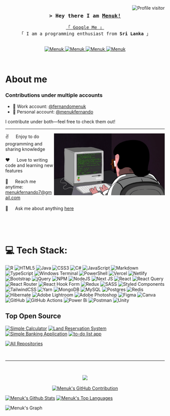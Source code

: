

<a href="https://komarev.com/ghpvc/?username=menukfernando">
  <img
    align="right"
    src="https://komarev.com/ghpvc/?username=menukfernando&label=Visitors&color=0e75b6&style=flat"
    alt="Profile visitor"
  />
</a>

<!-- Intro  -->
<h3 align="center">
  <samp
    >&gt; Hey there I am
    <b><a target="_blank" href="#">Menuk!</a></b>
  </samp>
</h3>

<p align="center">
  <samp>
    <a href="https://www.google.com/search?q=Menuk+Fernando">「 Google Me 」</a>
    <br />
    「 I am a programming enthusiast from <b>Sri Lanka</b> 」
    <br />
    <br />
  </samp>
</p>

<p align="center">
  <a href="#" target="blank">
    <img
      src="https://img.shields.io/badge/Website-DC143C?style=for-the-badge&logo=medium&logoColor=white"
      alt="Menuk"
    />
  </a>

  <a href="https://www.linkedin.com/in/menuk-fernando" target="_blank">
    <img
      src="https://img.shields.io/badge/LinkedIn-0077B5?style=for-the-badge&logo=linkedin&logoColor=white"
      alt="Menuk"
    />
  </a>

  <a href="https://dev.to/menukfernando" target="_blank">
    <img
      src="https://img.shields.io/badge/dev.to-0A0A0A?style=for-the-badge&logo=dev.to&logoColor=white"
      alt="Menuk"
    />
  </a>

  <a href="https://instagram.com/menukfernandoo" target="_blank">
    <img
      src="https://img.shields.io/badge/Instagram-fe4164?style=for-the-badge&logo=instagram&logoColor=white"
      alt="Menuk"
    />
  </a>
</p>
<br />

<!-- About Section -->

# About me

### Contributions under multiple accounts

- 🔧 Work account: [@fernandomenuk](https://github.com/fernandomenuk)
- 🧠 Personal account: [@menukfernando](https://github.com/menukfernando)

I contribute under both—feel free to check them out!

<hr />

<p>
  <img
    align="right"
    width="350"
    src="/assests/programming.gif"
    alt="Coding gif"
  />

✌️ &emsp; Enjoy to do programming and sharing knowledge <br /><br />
❤️ &emsp; Love to writing code and learning new features<br /><br />
📧 &emsp; Reach me anytime: menukfernando7@gmail.com<br /><br />
💬 &emsp; Ask me about anything
[here](https://github.com/menukfernando/menukfernando/issues)

</p>

<br />
<br />
<br />

# 💻 Tech Stack:
![R](https://img.shields.io/badge/r-%23276DC3.svg?style=for-the-badge&logo=r&logoColor=white) ![HTML5](https://img.shields.io/badge/html5-%23E34F26.svg?style=for-the-badge&logo=html5&logoColor=white) ![Java](https://img.shields.io/badge/java-%23ED8B00.svg?style=for-the-badge&logo=openjdk&logoColor=white) ![CSS3](https://img.shields.io/badge/css3-%231572B6.svg?style=for-the-badge&logo=css3&logoColor=white) ![C#](https://img.shields.io/badge/c%23-%23239120.svg?style=for-the-badge&logo=csharp&logoColor=white) ![JavaScript](https://img.shields.io/badge/javascript-%23323330.svg?style=for-the-badge&logo=javascript&logoColor=%23F7DF1E) ![Markdown](https://img.shields.io/badge/markdown-%23000000.svg?style=for-the-badge&logo=markdown&logoColor=white) ![TypeScript](https://img.shields.io/badge/typescript-%23007ACC.svg?style=for-the-badge&logo=typescript&logoColor=white) ![Windows Terminal](https://img.shields.io/badge/Windows%20Terminal-%234D4D4D.svg?style=for-the-badge&logo=windows-terminal&logoColor=white) ![PowerShell](https://img.shields.io/badge/PowerShell-%235391FE.svg?style=for-the-badge&logo=powershell&logoColor=white) ![Vercel](https://img.shields.io/badge/vercel-%23000000.svg?style=for-the-badge&logo=vercel&logoColor=white) ![Netlify](https://img.shields.io/badge/netlify-%23000000.svg?style=for-the-badge&logo=netlify&logoColor=#00C7B7) ![Bootstrap](https://img.shields.io/badge/bootstrap-%238511FA.svg?style=for-the-badge&logo=bootstrap&logoColor=white) ![jQuery](https://img.shields.io/badge/jquery-%230769AD.svg?style=for-the-badge&logo=jquery&logoColor=white) ![NPM](https://img.shields.io/badge/NPM-%23CB3837.svg?style=for-the-badge&logo=npm&logoColor=white) ![NodeJS](https://img.shields.io/badge/node.js-6DA55F?style=for-the-badge&logo=node.js&logoColor=white) ![Next JS](https://img.shields.io/badge/Next-black?style=for-the-badge&logo=next.js&logoColor=white) ![React](https://img.shields.io/badge/react-%2320232a.svg?style=for-the-badge&logo=react&logoColor=%2361DAFB) ![React Query](https://img.shields.io/badge/-React%20Query-FF4154?style=for-the-badge&logo=react%20query&logoColor=white) ![React Router](https://img.shields.io/badge/React_Router-CA4245?style=for-the-badge&logo=react-router&logoColor=white) ![React Hook Form](https://img.shields.io/badge/React%20Hook%20Form-%23EC5990.svg?style=for-the-badge&logo=reacthookform&logoColor=white) ![Redux](https://img.shields.io/badge/redux-%23593d88.svg?style=for-the-badge&logo=redux&logoColor=white) ![SASS](https://img.shields.io/badge/SASS-hotpink.svg?style=for-the-badge&logo=SASS&logoColor=white) ![Styled Components](https://img.shields.io/badge/styled--components-DB7093?style=for-the-badge&logo=styled-components&logoColor=white) ![TailwindCSS](https://img.shields.io/badge/tailwindcss-%2338B2AC.svg?style=for-the-badge&logo=tailwind-css&logoColor=white) ![Yarn](https://img.shields.io/badge/yarn-%232C8EBB.svg?style=for-the-badge&logo=yarn&logoColor=white) ![MongoDB](https://img.shields.io/badge/MongoDB-%234ea94b.svg?style=for-the-badge&logo=mongodb&logoColor=white) ![MySQL](https://img.shields.io/badge/mysql-4479A1.svg?style=for-the-badge&logo=mysql&logoColor=white) ![Postgres](https://img.shields.io/badge/postgres-%23316192.svg?style=for-the-badge&logo=postgresql&logoColor=white) ![Redis](https://img.shields.io/badge/redis-%23DD0031.svg?style=for-the-badge&logo=redis&logoColor=white) ![Hibernate](https://img.shields.io/badge/Hibernate-59666C?style=for-the-badge&logo=Hibernate&logoColor=white) ![Adobe Lightroom](https://img.shields.io/badge/Adobe%20Lightroom-31A8FF.svg?style=for-the-badge&logo=Adobe%20Lightroom&logoColor=white) ![Adobe Photoshop](https://img.shields.io/badge/adobe%20photoshop-%2331A8FF.svg?style=for-the-badge&logo=adobe%20photoshop&logoColor=white) ![Figma](https://img.shields.io/badge/figma-%23F24E1E.svg?style=for-the-badge&logo=figma&logoColor=white) ![Canva](https://img.shields.io/badge/Canva-%2300C4CC.svg?style=for-the-badge&logo=Canva&logoColor=white) ![GitHub](https://img.shields.io/badge/github-%23121011.svg?style=for-the-badge&logo=github&logoColor=white) ![GitHub Actions](https://img.shields.io/badge/github%20actions-%232671E5.svg?style=for-the-badge&logo=githubactions&logoColor=white) ![Power Bi](https://img.shields.io/badge/power_bi-F2C811?style=for-the-badge&logo=powerbi&logoColor=black) ![Postman](https://img.shields.io/badge/Postman-FF6C37?style=for-the-badge&logo=postman&logoColor=white) ![Unity](https://img.shields.io/badge/unity-%23000000.svg?style=for-the-badge&logo=unity&logoColor=white)


## Top Open Source 

[![Simple Calculator](https://github-readme-stats.vercel.app/api/pin/?username=menukfernando&repo=simple-calculater&border_color=7F3FBF&bg_color=0D1117&title_color=C9D1D9&text_color=8B949E&icon_color=7F3FBF)](https://github.com/menukfernando/simple-calculater)
[![Land Reservation System](https://github-readme-stats.vercel.app/api/pin/?username=menukfernando&repo=Land-Reservation-System&border_color=7F3FBF&bg_color=0D1117&title_color=C9D1D9&text_color=8B949E&icon_color=7F3FBF)](https://github.com/menukfernando/Land-Reservation-System/tree/master)
[![Simple Banking Application](https://github-readme-stats.vercel.app/api/pin/?username=menukfernando&repo=Simple-Banking-Application&border_color=7F3FBF&bg_color=0D1117&title_color=C9D1D9&text_color=8B949E&icon_color=7F3FBF)](https://github.com/menukfernando/Simple-Banking-Application)
[![to-do list app](https://github-readme-stats.vercel.app/api/pin/?username=menukfernando&repo=to-do-list-app&border_color=7F3FBF&bg_color=0D1117&title_color=C9D1D9&text_color=8B949E&icon_color=7F3FBF)](https://github.com/menukfernando/to-do-list-app)

<p align="left">
  <a href="https://github.com/menukfernando?tab=repositories" target="_blank"
    ><img
      alt="All Repositories"
      title="All Repositories"
      src="https://img.shields.io/badge/-All%20Repos-2962FF?style=for-the-badge&logo=koding&logoColor=white"
  /></a>
</p>

<br />
<hr />
<br />

<p align="center">
  <a href="https://github.com/menukfernando">
    <img
      src="https://github-readme-streak-stats.herokuapp.com/?user=menukfernando&theme=radical&border=7F3FBF&background=0D1117"
    />
  </a>
</p>

<p align="center">
  <a href="https://github.com/menukfernando">
    <img
      src="https://github-profile-summary-cards.vercel.app/api/cards/profile-details?username=menukfernando&theme=radical"
      alt="Menuk's GitHub Contribution"
    />
  </a>
</p>

<a>
  <a href="https://github.com/menukfernando"
    ><img
      alt="Menuk's Github Stats"
      src="https://denvercoder1-github-readme-stats.vercel.app/api?username=menukfernando&show_icons=true&count_private=true&theme=react&border_color=7F3FBF&bg_color=0D1117&title_color=F85D7F&icon_color=F8D866"
      height="192px"
      width="49.5%"
  /></a>
  <a href="https://github.com/menukfernando"
    ><img
      alt="Menuk's Top Languages"
      src="https://denvercoder1-github-readme-stats.vercel.app/api/top-langs/?username=menukfernando&langs_count=8&layout=compact&theme=react&border_color=7F3FBF&bg_color=0D1117&title_color=F85D7F&icon_color=F8D866"
      height="192px"
      width="49.5%"
  /></a>
  <br />
</a>

![Menuk's Graph](https://github-readme-activity-graph.vercel.app/graph?username=menukfernando&custom_title=Menuk's%20GitHub%20Activity%20Graph&bg_color=0D1117&color=7F3FBF&line=7F3FBF&point=7F3FBF&area_color=FFFFFF&title_color=FFFFFF&area=true)
